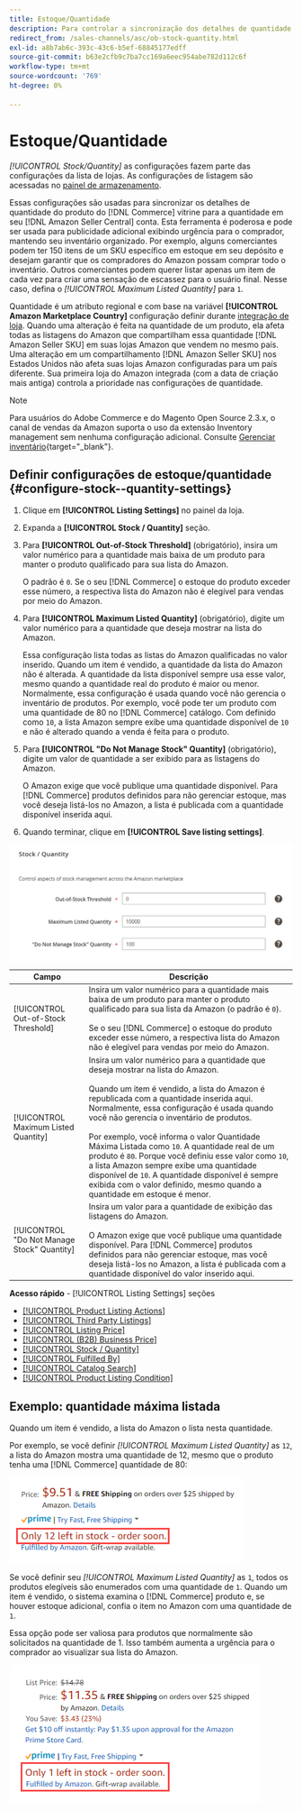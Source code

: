 ```yaml
---
title: Estoque/Quantidade
description: Para controlar a sincronização dos detalhes de quantidade do produto da sua loja do Commerce para a sua [!DNL Amazon Seller Central] conta, atualize as configurações de Estoque/Quantidade.
redirect_from: /sales-channels/asc/ob-stock-quantity.html
exl-id: a8b7ab6c-393c-43c6-b5ef-68845177edff
source-git-commit: b63e2cfb9c7ba7cc169a6eec954abe782d112c6f
workflow-type: tm+mt
source-wordcount: '769'
ht-degree: 0%

---
```


# Estoque/Quantidade

*[!UICONTROL Stock/Quantity]* as configurações fazem parte das configurações da lista de lojas. As configurações de listagem são acessadas no [painel de armazenamento](./amazon-store-dashboard.md).

Essas configurações são usadas para sincronizar os detalhes de quantidade do produto do [!DNL Commerce] vitrine para a quantidade em seu [!DNL Amazon Seller Central] conta. Esta ferramenta é poderosa e pode ser usada para publicidade adicional exibindo urgência para o comprador, mantendo seu inventário organizado. Por exemplo, alguns comerciantes podem ter 150 itens de um SKU específico em estoque em seu depósito e desejam garantir que os compradores do Amazon possam comprar todo o inventário. Outros comerciantes podem querer listar apenas um item de cada vez para criar uma sensação de escassez para o usuário final. Nesse caso, defina o *[!UICONTROL Maximum Listed Quantity]* para `1`.

Quantidade é um atributo regional e com base na variável **[!UICONTROL Amazon Marketplace Country]** configuração definir durante [integração de loja](./store-integration.md). Quando uma alteração é feita na quantidade de um produto, ela afeta todas as listagens do Amazon que compartilham essa quantidade [!DNL Amazon Seller SKU] em suas lojas Amazon que vendem no mesmo país. Uma alteração em um compartilhamento [!DNL Amazon Seller SKU] nos Estados Unidos não afeta suas lojas Amazon configuradas para um país diferente. Sua primeira loja do Amazon integrada (com a data de criação mais antiga) controla a prioridade nas configurações de quantidade.

>[!NOTE]
>
>Para usuários do Adobe Commerce e do Magento Open Source 2.3.x, o canal de vendas da Amazon suporta o uso da extensão Inventory management sem nenhuma configuração adicional. Consulte [Gerenciar inventário](https://docs.magento.com/user-guide/v2.3/catalog/inventory-management.html){target="_blank"}.

## Definir configurações de estoque/quantidade {#configure-stock--quantity-settings}

1. Clique em **[!UICONTROL Listing Settings]** no painel da loja.

1. Expanda a **[!UICONTROL Stock / Quantity]** seção.

1. Para **[!UICONTROL Out-of-Stock Threshold]** (obrigatório), insira um valor numérico para a quantidade mais baixa de um produto para manter o produto qualificado para sua lista do Amazon.

   O padrão é `0`. Se o seu [!DNL Commerce] o estoque do produto exceder esse número, a respectiva lista do Amazon não é elegível para vendas por meio do Amazon.

1. Para **[!UICONTROL Maximum Listed Quantity]** (obrigatório), digite um valor numérico para a quantidade que deseja mostrar na lista do Amazon.

   Essa configuração lista todas as listas do Amazon qualificadas no valor inserido. Quando um item é vendido, a quantidade da lista do Amazon não é alterada. A quantidade da lista disponível sempre usa esse valor, mesmo quando a quantidade real do produto é maior ou menor. Normalmente, essa configuração é usada quando você não gerencia o inventário de produtos. Por exemplo, você pode ter um produto com uma quantidade de 80 no [!DNL Commerce] catálogo. Com definido como `10`, a lista Amazon sempre exibe uma quantidade disponível de `10` e não é alterado quando a venda é feita para o produto.

1. Para **[!UICONTROL "Do Not Manage Stock" Quantity]** (obrigatório), digite um valor de quantidade a ser exibido para as listagens do Amazon.

   O Amazon exige que você publique uma quantidade disponível. Para [!DNL Commerce] produtos definidos para não gerenciar estoque, mas você deseja listá-los no Amazon, a lista é publicada com a quantidade disponível inserida aqui.

1. Quando terminar, clique em **[!UICONTROL Save listing settings]**.

![Configurações de estoque/quantidade](assets/amazon-stock-quantity.png)

| Campo | Descrição |
|---|---|
| [!UICONTROL Out-of-Stock Threshold] | Insira um valor numérico para a quantidade mais baixa de um produto para manter o produto qualificado para sua lista da Amazon (o padrão é `0`).<br><br>Se o seu [!DNL Commerce] o estoque do produto exceder esse número, a respectiva lista do Amazon não é elegível para vendas por meio do Amazon. |
| [!UICONTROL Maximum Listed Quantity] | Insira um valor numérico para a quantidade que deseja mostrar na lista do Amazon.<br><br>Quando um item é vendido, a lista do Amazon é republicada com a quantidade inserida aqui. Normalmente, essa configuração é usada quando você não gerencia o inventário de produtos.<br><br>Por exemplo, você informa o valor Quantidade Máxima Listada como `10`. A quantidade real de um produto é `80`. Porque você definiu esse valor como `10`, a lista Amazon sempre exibe uma quantidade disponível de `10`. A quantidade disponível é sempre exibida com o valor definido, mesmo quando a quantidade em estoque é menor. |
| [!UICONTROL "Do Not Manage Stock" Quantity] | Insira um valor para a quantidade de exibição das listagens do Amazon.<br><br>O Amazon exige que você publique uma quantidade disponível. Para [!DNL Commerce] produtos definidos para não gerenciar estoque, mas você deseja listá-los no Amazon, a lista é publicada com a quantidade disponível do valor inserido aqui. |

**Acesso rápido** - [!UICONTROL Listing Settings] seções

- [[!UICONTROL Product Listing Actions]](./product-listing-actions.md)
- [[!UICONTROL Third Party Listings]](./third-party-listing-settings.md)
- [[!UICONTROL Listing Price]](./listing-price.md)
- [[!UICONTROL (B2B) Business Price]](./business-pricing.md)
- [[!UICONTROL Stock / Quantity]](./stock-quantity.md)
- [[!UICONTROL Fulfilled By]](./fulfilled-by.md)
- [[!UICONTROL Catalog Search]](./catalog-search.md)
- [[!UICONTROL Product Listing Condition]](./product-listing-condition.md)

## Exemplo: quantidade máxima listada

Quando um item é vendido, a lista do Amazon o lista nesta quantidade.

Por exemplo, se você definir *[!UICONTROL Maximum Listed Quantity]* as `12`, a lista do Amazon mostra uma quantidade de 12, mesmo que o produto tenha uma [!DNL Commerce] quantidade de 80:

![Exemplo 1 de quantidade máxima listada](assets/amazon-max-listed-quantity.png)

Se você definir seu *[!UICONTROL Maximum Listed Quantity]* as `1`, todos os produtos elegíveis são enumerados com uma quantidade de `1`. Quando um item é vendido, o sistema examina o [!DNL Commerce] produto e, se houver estoque adicional, confia o item no Amazon com uma quantidade de `1`.

Essa opção pode ser valiosa para produtos que normalmente são solicitados na quantidade de 1. Isso também aumenta a urgência para o comprador ao visualizar sua lista do Amazon.

![Exemplo 2 de quantidade máxima listada](assets/amazon-max-listed-quantity-1.png)
